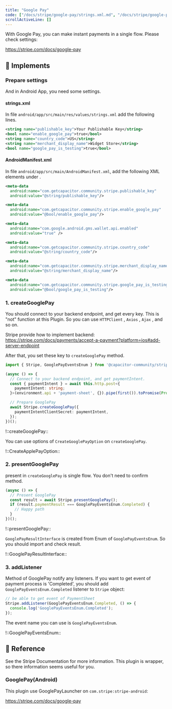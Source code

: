 ```yaml
---
title: "Google Pay"
code: ["/docs/stripe/google-pay/strings.xml.md", "/docs/stripe/google-pay/android-manifest.xml.md", "/docs/stripe/google-pay/google-pay.ts.md"]
scrollActiveLine: []
---
```


With Google Pay, you can make instant payments in a single flow. Please check settings:

https://stripe.com/docs/google-pay

## 🐾 Implements

### Prepare settings
And in Android App, you need some settings.

#### strings.xml

In file `android/app/src/main/res/values/strings.xml` add the following lines.

```xml
<string name="publishable_key">Your Publishable Key</string>
<bool name="enable_google_pay">true</bool>
<string name="country_code">US</string>
<string name="merchant_display_name">Widget Store</string>
<bool name="google_pay_is_testing">true</bool>
```

#### AndroidManifest.xml

In file `android/app/src/main/AndroidManifest.xml`, add the following XML elements under <manifest><application>.

```xml
<meta-data
  android:name="com.getcapacitor.community.stripe.publishable_key"
  android:value="@string/publishable_key"/>

<meta-data
  android:name="com.getcapacitor.community.stripe.enable_google_pay"
  android:value="@bool/enable_google_pay"/>

<meta-data
  android:name="com.google.android.gms.wallet.api.enabled"
  android:value="true" />

<meta-data
  android:name="com.getcapacitor.community.stripe.country_code"
  android:value="@string/country_code"/>

<meta-data
  android:name="com.getcapacitor.community.stripe.merchant_display_name"
  android:value="@string/merchant_display_name"/>

<meta-data
  android:name="com.getcapacitor.community.stripe.google_pay_is_testing"
  android:value="@bool/google_pay_is_testing"/>
```

### 1. createGooglePay

You should connect to your backend endpoint, and get every key. This is "not" function at this Plugin. So you can use `HTTPClient` , `Axios` , `Ajax` , and so on.

Stripe provide how to implement backend:
https://stripe.com/docs/payments/accept-a-payment?platform=ios#add-server-endpoint

After that, you set these key to `createGooglePay` method.

```ts
import { Stripe, GooglePayEventsEnum } from '@capacitor-community/stripe';

(async () => {
  // Connect to your backend endpoint, and get paymentIntent.
  const { paymentIntent } = await this.http.post<{
    paymentIntent: string;
  }>(environment.api + 'payment-sheet', {}).pipe(first()).toPromise(Promise);

  // Prepare GooglePay
  await Stripe.createGooglePay({
    paymentIntentClientSecret: paymentIntent,
  });
})();
```

!::createGooglePay::


You can use options of `CreateGooglePayOption` on `createGooglePay`. 

!::CreateApplePayOption::

### 2. presentGooglePay

present in `createGooglePay` is single flow. You don't need to confirm method.

```ts
(async () => {
  // Present GooglePay
  const result = await Stripe.presentGooglePay();
  if (result.paymentResult === GooglePayEventsEnum.Completed) {
    // Happy path
  }
})();
```

!::presentGooglePay::

`GooglePayResultInterface` is created from Enum of `GooglePayEventsEnum`. So you should import and check result.

!::GooglePayResultInterface::


### 3. addListener

Method of GooglePay notify any listeners. If you want to get event of payment process is 'Completed', you should add `GooglePayEventsEnum.Completed` listener to `Stripe` object:

```ts
// be able to get event of PaymentSheet
Stripe.addListener(GooglePayEventsEnum.Completed, () => {
  console.log('GooglePayEventsEnum.Completed');
});
```

The event name you can use is `GooglePayEventsEnum`.

!::GooglePayEventsEnum::


## 📖 Reference
See the Stripe Documentation for more information. This plugin is wrapper, so there information seems useful for you.

### GooglePay(Android)
This plugin use GooglePayLauncher on `com.stripe:stripe-android`:

https://stripe.com/docs/google-pay
